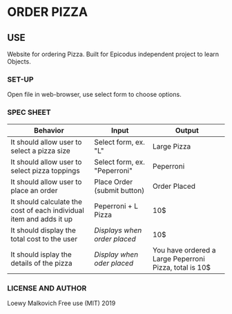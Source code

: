 # ORDER PIZZA

## USE

Website for ordering Pizza. Built for Epicodus independent project to learn Objects. 

### SET-UP

Open file in web-browser, use select form to choose options. 

### SPEC SHEET

| Behavior | Input | Output |
|-|-|-|
| It should allow user to select a pizza size | Select form, ex. "L" | Large Pizza |
| It should allow user to select pizza toppings | Select form, ex. "Peperroni" | Peperroni |
| It should allow user to place an order | Place Order (submit button) | Order Placed |
| It should calculate the cost of each individual item and adds it up | Peperroni + L Pizza | 10$ |
| It should display the total cost to the user | _Displays when order placed_ | 10$ |
| It should isplay the details of the pizza | _Display when oder placed_ | You have ordered a Large Peperroni Pizza, total is 10$ |


### LICENSE AND AUTHOR

Loewy Malkovich
Free use (MIT) 2019
